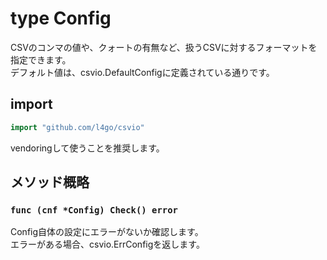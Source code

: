 type Config
===

CSVのコンマの値や、クォートの有無など、扱うCSVに対するフォーマットを指定できます。  
デフォルト値は、csvio.DefaultConfigに定義されている通りです。  

## import

```go
import "github.com/l4go/csvio"
```
vendoringして使うことを推奨します。  

## メソッド概略

### `func (cnf *Config) Check() error`
Config自体の設定にエラーがないか確認します。  
エラーがある場合、csvio.ErrConfigを返します。  
